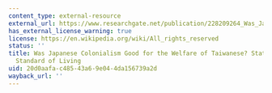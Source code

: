 ```yaml
---
content_type: external-resource
external_url: https://www.researchgate.net/publication/228209264_Was_Japanese_Colonialism_Good_for_the_Welfare_of_Taiwanese_Stature_and_the_Standard_of_Living
has_external_license_warning: true
license: https://en.wikipedia.org/wiki/All_rights_reserved
status: ''
title: Was Japanese Colonialism Good for the Welfare of Taiwanese? Stature and the
  Standard of Living
uid: 20d0aafa-c485-43a6-9e04-4da156739a2d
wayback_url: ''
---
```


